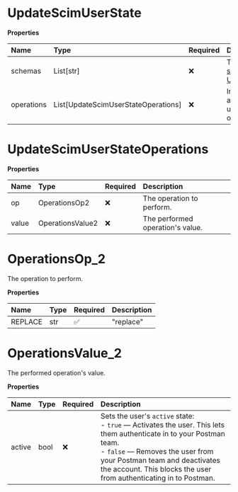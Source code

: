 # UpdateScimUserState

**Properties**

| Name       | Type                                | Required | Description                                                              |
| :--------- | :---------------------------------- | :------- | :----------------------------------------------------------------------- |
| schemas    | List[str]                           | ❌       | The [SCIM schema URI](https://www.iana.org/assignments/scim/scim.xhtml). |
| operations | List[UpdateScimUserStateOperations] | ❌       | Information about the user update operation.                             |

# UpdateScimUserStateOperations

**Properties**

| Name  | Type             | Required | Description                      |
| :---- | :--------------- | :------- | :------------------------------- |
| op    | OperationsOp2    | ❌       | The operation to perform.        |
| value | OperationsValue2 | ❌       | The performed operation's value. |

# OperationsOp_2

The operation to perform.

**Properties**

| Name    | Type | Required | Description |
| :------ | :--- | :------- | :---------- |
| REPLACE | str  | ✅       | "replace"   |

# OperationsValue_2

The performed operation's value.

**Properties**

| Name   | Type | Required | Description                                                                                                                                                                                                                                                            |
| :----- | :--- | :------- | :--------------------------------------------------------------------------------------------------------------------------------------------------------------------------------------------------------------------------------------------------------------------- |
| active | bool | ❌       | Sets the user's `active` state:<br>- `true` — Activates the user. This lets them authenticate in to your Postman team.<br>- `false` — Removes the user from your Postman team and deactivates the account. This blocks the user from authenticating in to Postman.<br> |

<!-- This file was generated by liblab | https://liblab.com/ -->
